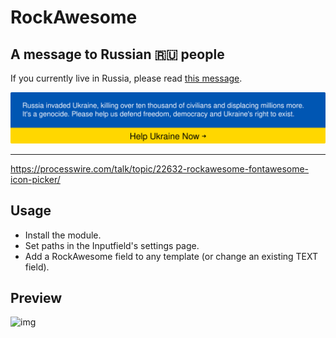 # RockAwesome

## A message to Russian 🇷🇺 people

If you currently live in Russia, please read [this message](https://github.com/Roave/SecurityAdvisories/blob/latest/ToRussianPeople.md).

[![SWUbanner](https://raw.githubusercontent.com/vshymanskyy/StandWithUkraine/main/banner2-direct.svg)](https://github.com/vshymanskyy/StandWithUkraine/blob/main/docs/README.md)

---

https://processwire.com/talk/topic/22632-rockawesome-fontawesome-icon-picker/

## Usage

* Install the module.
* Set paths in the Inputfield's settings page.
* Add a RockAwesome field to any template (or change an existing TEXT field).

## Preview

![img](https://i.imgur.com/0zy8F1r.gif)
